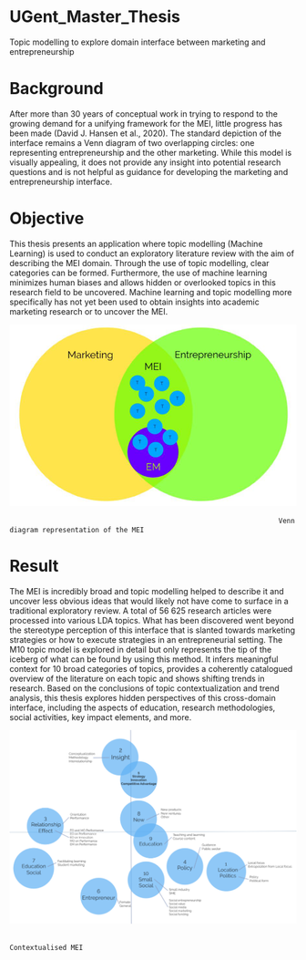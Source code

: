 # UGent_Master_Thesis
Topic modelling to explore domain interface between marketing and entrepreneurship

# Background
After more than 30 years of conceptual work in trying to respond to the growing demand for a unifying framework for the MEI, little progress has been made (David J. Hansen et al., 2020). The standard depiction of the interface remains a Venn diagram of two overlapping circles: one representing entrepreneurship and the other marketing. While this model is visually appealing, it does not provide any insight into potential research questions and is not helpful as guidance for developing the marketing and entrepreneurship interface.

# Objective
This thesis presents an application where topic modelling (Machine Learning) is used to conduct an exploratory literature review with the aim of describing the MEI domain. Through the use of topic modelling, clear categories can be formed. Furthermore, the use of machine learning minimizes human biases and allows hidden or overlooked topics in this research field to be uncovered. Machine learning and topic modelling more specifically has not yet been used to obtain insights into academic marketing research or to uncover the MEI.

<img src="img/Venn_diagram.png">

                                                                      Venn diagram representation of the MEI



# Result
The MEI is incredibly broad and topic modelling helped to describe it and uncover less obvious ideas that would likely not have come to surface in a traditional exploratory review. A total of 56 625 research articles were processed into various LDA topics. What has been discovered went beyond the stereotype perception of this interface that is slanted towards marketing strategies or how to execute strategies in an entrepreneurial setting. The M10 topic model is explored in detail but only represents the tip of the iceberg of what can be found by using this method. It infers meaningful context for 10 broad categories of topics, provides a coherently catalogued overview of the literature on each topic and shows shifting trends in research. Based on the conclusions of topic contextualization and trend analysis, this thesis explores hidden perspectives of this cross-domain interface, including the aspects of education, research methodologies, social activities, key impact elements, and more.

<img src="img/Context_topics.png">

                                                                                Contextualised MEI
